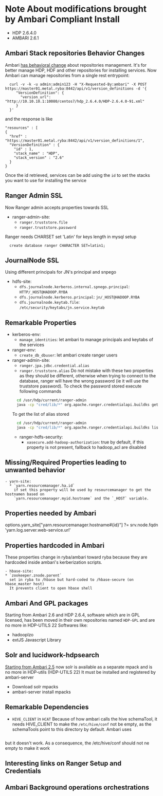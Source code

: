 
# Note About modifications brought by Ambari Compliant Install

- HDP 2.6.4.0
- AMBARI 2.6.1

## Ambari Stack repositories Behavior Changes

Ambari [has behavioral change](https://docs.hortonworks.com/HDPDocuments/Ambari-2.6.0.0/bk_ambari-release-notes/content/ambari_relnotes-2.6.0.0-behavioral-changes.html)
about repositories management. It's for better manage HDP,
HDF and other repositories for installing services.
Now Ambari can manage repositories from a single rest entrypoint:
  ```
    curl -v -k -u admin:admin123 -H "X-Requested-By:ambari" -X POST https://master01.metal.ryba:8442/api/v1/version_definitions -d '{
       "VersionDefinition": {
         "version_url": "http://10.10.10.1:10080/centos7/hdp_2.6.4.0/HDP-2.6.4.0-91.xml"
       }
    }'
  ```
  and the response is like
  ```
  "resources" : [
  {
    "href" : "https://master01.metal.ryba:8442/api/v1/version_definitions/1",
    "VersionDefinition" : {
      "id" : 1,
      "stack_name" : "HDP",
      "stack_version" : "2.6"
    }
  }
  ```

Once the id retrieved, services can be add using the `id` to set the stacks you want to use
for installing the service

## Ranger Admin SSL

Now Ranger admin accepts properties towards SSL
  - ranger-admin-site:
    * `ranger.truststore.file`
    * `ranger.truststore.password`

Ranger needs CHARSET set 'Latin' for keys length in mysql setup
  ```
    create database ranger CHARACTER SET=latin1; 
  ```

## JournalNode SSL

Using different principals for JN's principal and snpego
  - hdfs-site:
    * `dfs.journalnode.kerberos.internal.spnego.principal`: `HTTP/_HOST@HADOOP.RYBA`
    * `dfs.journalnode.kerberos.principal`: `jn/_HOST@HADOOP.RYBA`
    * `dfs.journalnode.keytab.file`: `/etc/security/keytabs/jn.service.keytab`

## Remarkable Properties

  - kerberos-env:
    * `manage_identities`: let ambari to manage principals and keytabs of the services
  - ranger-env:
    * `create_db_dbuser`: let ambari create ranger users
  - ranger-admin-site:
    * `ranger.jpa.jdbc.credential.alias`
    * `ranger.truststore.alias`
    Do not mistake with these two properties as they should be different, otherwise
    when trying to connect to the database, ranger will have the wrong password (ie 
    it will use the truststore password).
    To check the password stored execute following commands   
    ```bash
      cd /usr/hdp/current/ranger-admin
      java -cp "cred/lib/*" org.apache.ranger.credentialapi.buildks get "aliasname" -provider jceks://file/etc/ranger/admin/rangeradmin.jceks
    ```
    To get the list of alias stored
    ```bash
      cd /usr/hdp/current/ranger-admin
      java -cp "cred/lib/*" org.apache.ranger.credentialapi.buildks list -provider jceks://file/etc/ranger/admin/rangeradmin.jceks
    ```
    - ranger-hdfs-security:
      * `xasecure.add-hadoop-authorization`: true
      by default, if this property is not present, fallback to hadoop_acl are disabled

## Missing/Required Properties leading to unwanted behavior

    - yarn-site:
      * `yarn.resourcemanager.ha.id`
        if set this property will be used by resourcemanager to get the hostnamen based on
        `yarn.resourcemanager.myid.hostname` and the `_HOST` variable.
    
## Properties needed by Ambari 

options.yarn_site["yarn.resourcemanager.hostname#{id}"] ?= srv.node.fqdn
'yarn.log.server.web-service.url'

## Properties hardcoded in Ambari
These properties change in ryba/ambari toward ryba because they are hardcoded inside
ambari's kerberization scripts.

    - hbase-site:
    * `zookeeper.znode.parent`
      set in ryba to /hbase but hard-coded to /hbase-secure (on hbase_master host)
      It prevents client to open hbase shell

## Ambari And GPL packages
Starting from Ambari 2.6 and HDP 2.6.4, software which are in GPL licensed, has been
moved in their own repositories named `HDP-GPL` and are no more in HDP-UTILS 22
Softwares like:

  - hadooplzo
  - extJS Javascript Library

## Solr and lucidwork-hdpsearch
[Starting from Ambari 2.5](https://docs.hortonworks.com/HDPDocuments/HDP2/HDP-2.6.4/bk_solr-search-installation/content/ch_hdp-search-install-ambari.html)
now solr is available as a separate mpack and is no more in HDP-utils (HDP-UTILS 22)
It must be installed and registered by ambari-server

  - Download solr mpacks
  - ambari-server install mpacks

## Remarkable Dependencies
  - `HIVE_CLIENT` in `HCAT`
  Because of how ambari calls the hive schemaTool, it needs HIVE_CLIENT to make
  the `/etc/hive/conf` not be empty, as the schemaTools point to this directory by default.
  Ambari uses
  ``` export HIVE_CONF_DIR='/etc/hive/conf.server'
  ```
  but it doesn't work. As a consequence, the /etc/hive/conf should not ne empty
  to make it work

## Interesting links on Ranger Setup and Credentials

## Ambari Background operations orchestrations

